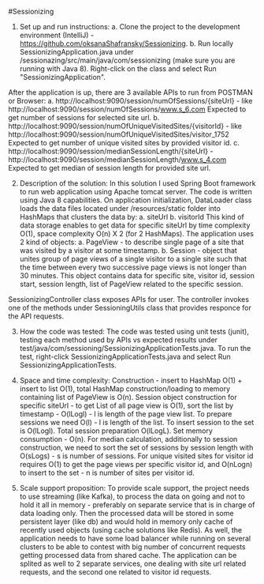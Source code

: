 #Sessionizing
1. Set up and run instructions:
a. Clone the project to the development environment (IntelliJ) - https://github.com/oksanaShafransky/Sessionizing.
b. Run locally SessionizingApplication.java under /sessionazing/src/main/java/com/sessionizing (make sure you are running with Java 8).
Right-click on the class and select Run "SessionizingApplication".

After the application is up, there are 3 available APIs to run from POSTMAN or Browser:
a. http://localhost:9090/session/numOfSessions/{siteUrl} - like http://localhost:9090/session/numOfSessions/www.s_6.com
Expected to get number of sessions for selected site url. 
b. http://localhost:9090/session/numOfUniqueVisitedSites/{visitorId} - like http://localhost:9090/session/numOfUniqueVisitedSites/visitor_1752
Expected to get number of unique visited sites by provided visitor id.
c. http://localhost:9090/session/medianSessionLength/{siteUrl} - http://localhost:9090/session/medianSessionLength/www.s_4.com
Expected to get median of session length for provided site url.

2. Description of the solution:
In this solution I used Spring Boot framework to run web application using Apache tomcat server.
The code is written using Java 8 capabilities.
On application initialization, DataLoader class loads the data files located under /resources/static folder into HashMaps that clusters the data by:
a. siteUrl
b. visitorId
This kind of data storage enables to get data for specific siteUrl by time complexity O(1), space complexity O(n) X 2 (for 2 HashMaps).
The application uses 2 kind of objects:
a. PageView  - to describe single page of a site that was visited by a visitor at some timestamp.
b. Session - object that unites group of page views of a single visitor to a single site such that the time between every two successive page views is not longer than 30 minutes.
This object contains data for specific site, visitor id, session start, session length, list of PageView related to the specific session.

SessionizingController class exposes APIs for user. The controller invokes one of the methods under SessioningUtils class that provides responce for the API requests.

3. How the code was tested:
The code was tested using unit tests (junit), testing each method used by APIs vs expected results under test/java/com/sessioning/SessionizingApplicationTests.java.
To run the test, right-click SessionizingApplicationTests.java and select Run SessionizingApplicationTests.

4. Space and time complexity:
Construction - insert to HashMap O(1) + insert to list O(1), total HashMap construction/loading to memory containing list of PageView is O(n).
Session object construction for specific siteUrl - to get List of all page view is O(1), sort the list by timestamp - O(lLogl) - l is length of the page view list. 
To prepare sessions we need O(l) - l is length of the list.
To insert session to the set is O(lLogl).
Total session preparation O(lLogL).
Set memory consumption - O(n).
For median calculation, additionally to session construction, we need to sort the set of sessions by session length with O(sLogs) - s is number of sessions.
For unique visited sites for visitor id requires O(1) to get the page views per specific visitor id, and O(nLogn) to insert to the set - n is number of sites per visitor id.

5. Scale support proposition:
To provide scale support, the project needs to use streaming (like Kafka), 
to process the data on going and not to hold it all in memory - preferably on separate service that is in charge of data loading only.
Then the processed data will be stored in some persistent layer (like db) and would hold in memory only cache of recently used objects (using cache solutions like Redis).
As well, the application needs to have some load balancer while running on several clusters to be able to contest with big number of concurrent requests getting processed data from shared cache.
The application can be splited as well to 2 separate services, one dealing with site url related requests, and the second one related to visitor id requests.
